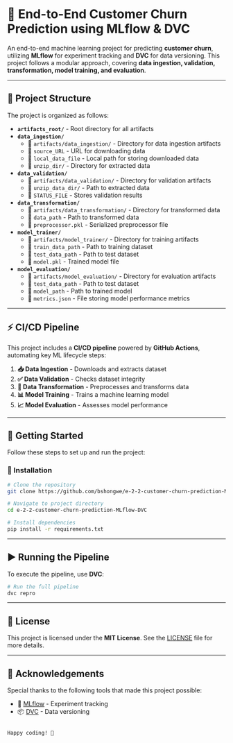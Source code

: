 # 🚀 End-to-End Customer Churn Prediction using MLflow & DVC  

An end-to-end machine learning project for predicting **customer churn**, utilizing **MLflow** for experiment tracking and **DVC** for data versioning. This project follows a modular approach, covering **data ingestion, validation, transformation, model training, and evaluation**.

---

## 📁 Project Structure  

The project is organized as follows:  

- **`artifacts_root/`** - Root directory for all artifacts  
- **`data_ingestion/`**  
  - 📂 `artifacts/data_ingestion/` - Directory for data ingestion artifacts  
  - 📄 `source_URL` - URL for downloading data  
  - 📄 `local_data_file` - Local path for storing downloaded data  
  - 📂 `unzip_dir/` - Directory for extracted data  
- **`data_validation/`**  
  - 📂 `artifacts/data_validation/` - Directory for validation artifacts  
  - 📂 `unzip_data_dir/` - Path to extracted data  
  - 📄 `STATUS_FILE` - Stores validation results  
- **`data_transformation/`**  
  - 📂 `artifacts/data_transformation/` - Directory for transformed data  
  - 📄 `data_path` - Path to transformed data  
  - 📄 `preprocessor.pkl` - Serialized preprocessor file  
- **`model_trainer/`**  
  - 📂 `artifacts/model_trainer/` - Directory for training artifacts  
  - 📄 `train_data_path` - Path to training dataset  
  - 📄 `test_data_path` - Path to test dataset  
  - 📄 `model.pkl` - Trained model file  
- **`model_evaluation/`**  
  - 📂 `artifacts/model_evaluation/` - Directory for evaluation artifacts  
  - 📄 `test_data_path` - Path to test dataset  
  - 📄 `model_path` - Path to trained model  
  - 📄 `metrics.json` - File storing model performance metrics  

---

## ⚡ CI/CD Pipeline  

This project includes a **CI/CD pipeline** powered by **GitHub Actions**, automating key ML lifecycle steps:

1. **📥 Data Ingestion** - Downloads and extracts dataset  
2. **✅ Data Validation** - Checks dataset integrity  
3. **🔄 Data Transformation** - Preprocesses and transforms data  
4. **📊 Model Training** - Trains a machine learning model  
5. **📈 Model Evaluation** - Assesses model performance  

---

## 🚀 Getting Started  

Follow these steps to set up and run the project:

### 🔧 Installation  

```bash
# Clone the repository  
git clone https://github.com/bshongwe/e-2-2-customer-churn-prediction-MLflow-DVC.git

# Navigate to project directory  
cd e-2-2-customer-churn-prediction-MLflow-DVC

# Install dependencies  
pip install -r requirements.txt
```

---

## ▶️ Running the Pipeline  

To execute the pipeline, use **DVC**:

```bash
# Run the full pipeline  
dvc repro
```

---

## 📜 License  

This project is licensed under the **MIT License**. See the [LICENSE](LICENSE) file for more details.

---

## 🙌 Acknowledgements  

Special thanks to the following tools that made this project possible:  

- 🧪 [MLflow](https://mlflow.org/) - Experiment tracking  
- 📦 [DVC](https://dvc.org/) - Data versioning  
```

Happy coding! 🚀